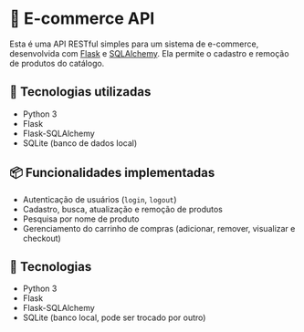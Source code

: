 # 🛒 E-commerce API

Esta é uma API RESTful simples para um sistema de e-commerce, desenvolvida com [Flask](https://flask.palletsprojects.com/) e [SQLAlchemy](https://www.sqlalchemy.org/). Ela permite o cadastro e remoção de produtos do catálogo.

## 🚀 Tecnologias utilizadas

- Python 3
- Flask
- Flask-SQLAlchemy
- SQLite (banco de dados local)

## 📦 Funcionalidades implementadas

- Autenticação de usuários (`login`, `logout`)
- Cadastro, busca, atualização e remoção de produtos
- Pesquisa por nome de produto
- Gerenciamento do carrinho de compras (adicionar, remover, visualizar e checkout)

## 🚀 Tecnologias

- Python 3
- Flask
- Flask-SQLAlchemy
- SQLite (banco local, pode ser trocado por outro)
